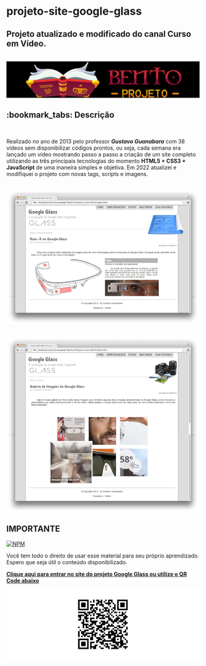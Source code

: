 # projeto-site-google-glass

## Projeto atualizado e modificado do canal Curso em Vídeo.<br>


<br><img src="logo-bento-projeto.png" alt="logo bento-projeto no formato png"><br>


<h2>:bookmark_tabs: Descrição</h2>

<br><p>Realizado no ano de 2013 pelo professor <em><strong>Gustavo Guanabara</strong></em> com 38 vídeos sem disponibilizar códigos prontos, ou seja, cada semana era lançado um vídeo mostrando passo a passo a criação de um site completo utilizando as três principais tecnologias do momento <strong>HTML5 + CSS3 + JavaScript</strong> de uma maneira simples e objetiva. Em 2022 atualizei e modifiquei o projeto com novas tags, scripts e imagens.</p>

<br><img src="logo.jpg" alt="pagina no formato jpeg"><br>

<br><img src="foto.jpg" alt="pagina no formato jpeg"><br>


## IMPORTANTE

 [![NPM](https://img.shields.io/npm/l/react)](https://github.com/RonaldoBento/projeto-site-google-glass/blob/main/LICENSE) 
 
 
<p>Você tem todo o direito de usar esse material para seu próprio aprendizado. Espero que seja útil o conteúdo disponibilizado.<p> 

<a href="https://ronaldobento.github.io/projeto-site-google-glass/index.html" target="_blank" rel="external" title="Clique aqui para entrar no site do projeto google glass"><strong>Clique aqui para entrar no site do projeto Google Glass ou utilize o QR Code abaixo</strong></a><br>

<img src="frame.png" alt="qr code do site no formato png"><br>

